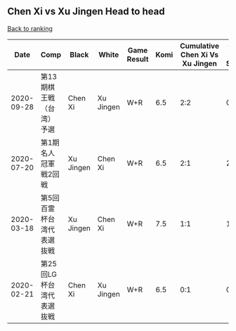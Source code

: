 ## Chen Xi vs Xu Jingen Head to head

[Back to ranking](../../index.md)




| **Date** | **Comp** | **Black** | **White** | **Game Result** | **Komi** | **Cumulative Chen Xi Vs Xu Jingen** | **Chen Xi Streak** | **Xu Jingen Streak** | 
| --- | --- | --- | --- | --- | --- | --- | --- | --- |
| 2020-09-28 | 第13期棋王戦（台湾）予選 | Chen Xi | Xu Jingen | W+R | 6.5 | 2:2 | 0 | 1 | 
| 2020-07-20 | 第1期名人冠軍戦2回戦 | Xu Jingen | Chen Xi | W+R | 6.5 | 2:1 | 2 | 0 | 
| 2020-03-18 | 第5回百霊杯台湾代表選抜戦 | Xu Jingen | Chen Xi | W+R | 7.5 | 1:1 | 1 | 0 | 
| 2020-02-21 | 第25回LG杯台湾代表選抜戦 | Chen Xi | Xu Jingen | W+R | 6.5 | 0:1 | 0 | 1 |




